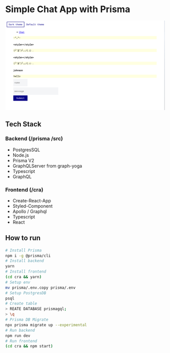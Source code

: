 # Simple Chat App with Prisma

![](chat.png)

## Tech Stack

### Backend (/prisma /src)

- PostgresSQL
- Node.js
- Prisma V2
- GraphQLServer from graph-yoga
- Typescript
- GraphQL

### Frontend (/cra)

- Create-React-App
- Styled-Component
- Apollo / Graphql
- Typescript
- React

## How to run

```sh
# Install Prisma
npm i -g @prisma/cli
# Install backend
yarn
# Install frontend
(cd cra && yarn)
# Setup env
mv prisma/.env.copy prisma/.env
# Setup PostgresDB
psql
# Create table
> REATE DATABASE prismagql;
> \q
# Prisma DB Migrate
npx prisma migrate up --experimental
# Run backend
npm run dev
# Run frontend
(cd cra && npm start)
```
